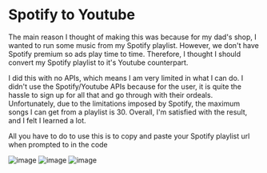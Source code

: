 # Spotify to Youtube
The main reason I thought of making this was because for my dad's shop, I wanted to run some music from my Spotify playlist. However, we don't have Spotify premium so ads play time to time. Therefore, I thought I should convert my Spotify playlist to it's Youtube counterpart.

I did this with no APIs, which means I am very limited in what I can do. I didn't use the Spotify/Youtube APIs because for the user, it is quite the hassle to sign up for all that and go through with their ordeals. Unfortunately, due to the limitations imposed by Spotify, the maximum songs I can get from a playlist is 30. Overall, I'm satisfied with the result, and I felt I learned a lot.

All you have to do to use this is to copy and paste your Spotify playlist url when prompted to in the code

![image](https://user-images.githubusercontent.com/62976976/81495572-0c5d9300-9266-11ea-9385-7286f8958a7a.png)
![image](https://user-images.githubusercontent.com/62976976/81511870-3a2bf180-92d1-11ea-95da-7378a7b88087.png)
![image](https://user-images.githubusercontent.com/62976976/81767627-bbc87e80-948d-11ea-85cc-136c70278152.png)



